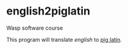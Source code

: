 # english2piglatin
Wasp software course 

This program will translate _english_ to [pig latin](https://en.wikipedia.org/wiki/Pig_Latin). 
